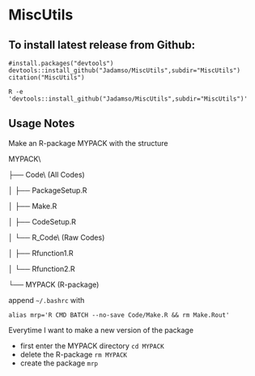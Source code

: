# MiscUtils


## To install latest release from Github: 

    #install.packages("devtools")
    devtools::install_github("Jadamso/MiscUtils",subdir="MiscUtils")
    citation("MiscUtils")

    R -e 'devtools::install_github("Jadamso/MiscUtils",subdir="MiscUtils")'


## Usage Notes

Make an R-package MYPACK with the structure 


MYPACK\

  ├── Code\ (All Codes)
  
  │   ├── PackageSetup.R
  
  │   ├── Make.R
  
  │   ├── CodeSetup.R
  
  │   └── R_Code\ (Raw Codes)
  
  │       ├── Rfunction1.R
  
  │       └── Rfunction2.R
  
  └── MYPACK (R-package)

        
append `~/.bashrc` with

    alias mrp='R CMD BATCH --no-save Code/Make.R && rm Make.Rout'


Everytime I want to make a new version of the package
  * first enter the MYPACK directory `cd MYPACK`
  * delete the R-package `rm MYPACK`
  * create the package `mrp`
  
